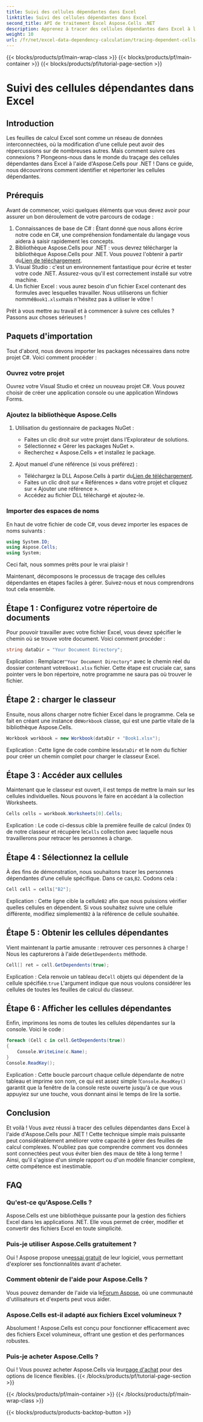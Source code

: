 ```yaml
---
title: Suivi des cellules dépendantes dans Excel
linktitle: Suivi des cellules dépendantes dans Excel
second_title: API de traitement Excel Aspose.Cells .NET
description: Apprenez à tracer des cellules dépendantes dans Excel à l'aide d'Aspose.Cells pour .NET avec ce didacticiel facile à suivre.
weight: 10
url: /fr/net/excel-data-dependency-calculation/tracing-dependent-cells-in-excel/
---
```


{{< blocks/products/pf/main-wrap-class >}}
{{< blocks/products/pf/main-container >}}
{{< blocks/products/pf/tutorial-page-section >}}

# Suivi des cellules dépendantes dans Excel

## Introduction

Les feuilles de calcul Excel sont comme un réseau de données interconnectées, où la modification d'une cellule peut avoir des répercussions sur de nombreuses autres. Mais comment suivre ces connexions ? Plongeons-nous dans le monde du traçage des cellules dépendantes dans Excel à l'aide d'Aspose.Cells pour .NET ! Dans ce guide, nous découvrirons comment identifier et répertorier les cellules dépendantes. 

## Prérequis

Avant de commencer, voici quelques éléments que vous devez avoir pour assurer un bon déroulement de votre parcours de codage :

1. Connaissances de base de C# : Étant donné que nous allons écrire notre code en C#, une compréhension fondamentale du langage vous aidera à saisir rapidement les concepts.
2.  Bibliothèque Aspose.Cells pour .NET : vous devrez télécharger la bibliothèque Aspose.Cells pour .NET. Vous pouvez l'obtenir à partir du[Lien de téléchargement](https://releases.aspose.com/cells/net/).
3. Visual Studio : c'est un environnement fantastique pour écrire et tester votre code .NET. Assurez-vous qu'il est correctement installé sur votre machine. 
4.  Un fichier Excel : vous aurez besoin d'un fichier Excel contenant des formules avec lesquelles travailler. Nous utiliserons un fichier nommé`Book1.xlsx`mais n'hésitez pas à utiliser le vôtre !

Prêt à vous mettre au travail et à commencer à suivre ces cellules ? Passons aux choses sérieuses !

## Paquets d'importation

Tout d'abord, nous devons importer les packages nécessaires dans notre projet C#. Voici comment procéder :

### Ouvrez votre projet

Ouvrez votre Visual Studio et créez un nouveau projet C#. Vous pouvez choisir de créer une application console ou une application Windows Forms.

### Ajoutez la bibliothèque Aspose.Cells

1. Utilisation du gestionnaire de packages NuGet : 
   - Faites un clic droit sur votre projet dans l’Explorateur de solutions.
   - Sélectionnez « Gérer les packages NuGet ».
   - Recherchez « Aspose.Cells » et installez le package.

2. Ajout manuel d'une référence (si vous préférez) : 
   -  Téléchargez la DLL Aspose.Cells à partir du[Lien de téléchargement](https://releases.aspose.com/cells/net/).
   - Faites un clic droit sur « Références » dans votre projet et cliquez sur « Ajouter une référence ».
   - Accédez au fichier DLL téléchargé et ajoutez-le.

### Importer des espaces de noms

En haut de votre fichier de code C#, vous devez importer les espaces de noms suivants :

```csharp
using System.IO;
using Aspose.Cells;
using System;
```

Ceci fait, nous sommes prêts pour le vrai plaisir !

Maintenant, décomposons le processus de traçage des cellules dépendantes en étapes faciles à gérer. Suivez-nous et nous comprendrons tout cela ensemble.

## Étape 1 : Configurez votre répertoire de documents

Pour pouvoir travailler avec votre fichier Excel, vous devez spécifier le chemin où se trouve votre document. Voici comment procéder :

```csharp
string dataDir = "Your Document Directory";
```

 Explication : Remplacer`"Your Document Directory"` avec le chemin réel du dossier contenant votre`Book1.xlsx` fichier. Cette étape est cruciale car, sans pointer vers le bon répertoire, notre programme ne saura pas où trouver le fichier.

## Étape 2 : charger le classeur

 Ensuite, nous allons charger notre fichier Excel dans le programme. Cela se fait en créant une instance de`Workbook` classe, qui est une partie vitale de la bibliothèque Aspose.Cells.

```csharp
Workbook workbook = new Workbook(dataDir + "Book1.xlsx");
```

 Explication : Cette ligne de code combine les`dataDir` et le nom du fichier pour créer un chemin complet pour charger le classeur Excel. 

## Étape 3 : Accéder aux cellules

Maintenant que le classeur est ouvert, il est temps de mettre la main sur les cellules individuelles. Nous pouvons le faire en accédant à la collection Worksheets.

```csharp
Cells cells = workbook.Worksheets[0].Cells;
```

 Explication : Le code ci-dessus cible la première feuille de calcul (index 0) de notre classeur et récupère le`Cells` collection avec laquelle nous travaillerons pour retracer les personnes à charge.

## Étape 4 : Sélectionnez la cellule

À des fins de démonstration, nous souhaitons tracer les personnes dépendantes d’une cellule spécifique. Dans ce cas,`B2`. Codons cela :

```csharp
Cell cell = cells["B2"];
```

 Explication : Cette ligne cible la cellule`B2` afin que nous puissions vérifier quelles cellules en dépendent. Si vous souhaitez suivre une cellule différente, modifiez simplement`B2` à la référence de cellule souhaitée. 

## Étape 5 : Obtenir les cellules dépendantes

 Vient maintenant la partie amusante : retrouver ces personnes à charge ! Nous les capturerons à l'aide de`GetDependents` méthode.

```csharp
Cell[] ret = cell.GetDependents(true);
```

 Explication : Cela renvoie un tableau de`Cell` objets qui dépendent de la cellule spécifiée.`true` L'argument indique que nous voulons considérer les cellules de toutes les feuilles de calcul du classeur.

## Étape 6 : Afficher les cellules dépendantes

Enfin, imprimons les noms de toutes les cellules dépendantes sur la console. Voici le code :

```csharp
foreach (Cell c in cell.GetDependents(true))
{
    Console.WriteLine(c.Name);
}
Console.ReadKey();
```

 Explication : Cette boucle parcourt chaque cellule dépendante de notre tableau et imprime son nom, ce qui est assez simple !`Console.ReadKey()` garantit que la fenêtre de la console reste ouverte jusqu'à ce que vous appuyiez sur une touche, vous donnant ainsi le temps de lire la sortie.

## Conclusion

Et voilà ! Vous avez réussi à tracer des cellules dépendantes dans Excel à l'aide d'Aspose.Cells pour .NET ! Cette technique simple mais puissante peut considérablement améliorer votre capacité à gérer des feuilles de calcul complexes. N'oubliez pas que comprendre comment vos données sont connectées peut vous éviter bien des maux de tête à long terme ! Ainsi, qu'il s'agisse d'un simple rapport ou d'un modèle financier complexe, cette compétence est inestimable.

## FAQ

### Qu'est-ce qu'Aspose.Cells ?
Aspose.Cells est une bibliothèque puissante pour la gestion des fichiers Excel dans les applications .NET. Elle vous permet de créer, modifier et convertir des fichiers Excel en toute simplicité.

### Puis-je utiliser Aspose.Cells gratuitement ?
 Oui ! Aspose propose une[essai gratuit](https://releases.aspose.com/) de leur logiciel, vous permettant d'explorer ses fonctionnalités avant d'acheter.

### Comment obtenir de l'aide pour Aspose.Cells ?
 Vous pouvez demander de l'aide via le[Forum Aspose](https://forum.aspose.com/c/cells/9), où une communauté d'utilisateurs et d'experts peut vous aider. 

### Aspose.Cells est-il adapté aux fichiers Excel volumineux ?
Absolument ! Aspose.Cells est conçu pour fonctionner efficacement avec des fichiers Excel volumineux, offrant une gestion et des performances robustes.

### Puis-je acheter Aspose.Cells ?
 Oui ! Vous pouvez acheter Aspose.Cells via leur[page d'achat](https://purchase.aspose.com/buy) pour des options de licence flexibles.
{{< /blocks/products/pf/tutorial-page-section >}}

{{< /blocks/products/pf/main-container >}}
{{< /blocks/products/pf/main-wrap-class >}}

{{< blocks/products/products-backtop-button >}}
